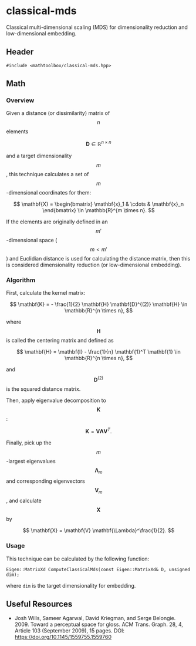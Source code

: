 # classical-mds

Classical multi-dimensional scaling (MDS) for dimensionality reduction and low-dimensional embedding.

## Header

```
#include <mathtoolbox/classical-mds.hpp>
```

## Math

### Overview

Given a distance (or dissimilarity) matrix of $$ n $$ elements

$$
\mathbf{D} \in \mathbb{R}^{n \times n}
$$

and a target dimensionality $$ m $$, this technique calculates a set of $$ m $$-dimensional coordinates for them:

$$
\mathbf{X} = \begin{bmatrix} \mathbf{x}_1 & \cdots & \mathbf{x}_n \end{bmatrix} \in \mathbb{R}^{m \times n}.
$$

If the elements are originally defined in an $$ m' $$-dimensional space ($$ m < m' $$) and Euclidian distance is used for calculating the distance matrix, then this is considered dimensionality reduction (or low-dimensional embedding).

### Algorithm

First, calculate the kernel matrix:

$$
\mathbf{K} = - \frac{1}{2} \mathbf{H} \mathbf{D}^{(2)} \mathbf{H} \in \mathbb{R}^{n \times n},
$$

where $$ \mathbf{H} $$ is called the centering matrix and defined as

$$
\mathbf{H} = \mathbf{I} - \frac{1}{n} \mathbf{1}^T \mathbf{1} \in \mathbb{R}^{n \times n},
$$

and $$ \mathbf{D}^{(2)} $$ is the squared distance matrix.

Then, apply eigenvalue decomposition to $$ \mathbf{K} $$:

$$
\mathbf{K} = \mathbf{V} \mathbf{\Lambda} \mathbf{V}^T.
$$

Finally, pick up the $$ m $$-largest eigenvalues $$ \mathbf{\Lambda}_m $$ and corresponding eigenvectors $$ \mathbf{V}_m $$, and calculate $$ \mathbf{X} $$ by

$$
\mathbf{X} = \mathbf{V} \mathbf{\Lambda}^\frac{1}{2}.
$$

### Usage
This technique can be calculated by the following function:
```
Eigen::MatrixXd ComputeClassicalMds(const Eigen::MatrixXd& D, unsigned dim);
```
where `dim` is the target dimensionality for embedding.

## Useful Resources

- Josh Wills, Sameer Agarwal, David Kriegman, and Serge Belongie. 2009. Toward a perceptual space for gloss. ACM Trans. Graph. 28, 4, Article 103 (September 2009), 15 pages. DOI: <https://doi.org/10.1145/1559755.1559760>

<script src="https://cdn.mathjax.org/mathjax/latest/MathJax.js?config=TeX-AMS-MML_HTMLorMML" type="text/javascript"></script>
